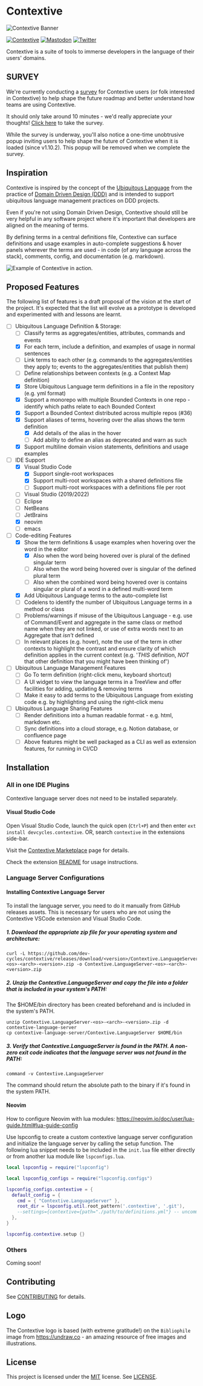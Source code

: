 # Contextive

![Contextive Banner](images/contextive_banner.png)

[![Contextive](https://github.com/dev-cycles/contextive/actions/workflows/contextive-vscode.yml/badge.svg)](https://github.com/dev-cycles/contextive/actions/workflows/contextive-vscode.yml) [![Mastodon](https://img.shields.io/mastodon/follow/111227986489537355?domain=https%3A%2F%2Ftechhub.social%2F
)](https://techhub.social/@contextive) [![Twitter](https://img.shields.io/twitter/follow/contextive_tech?label=Follow%20Contextive)](https://twitter.com/intent/follow?screen_name=contextive_tech) 

Contextive is a suite of tools to immerse developers in the language of their users' domains.

## SURVEY

We're currently conducting a [survey](https://forms.gle/3pJSUYmLHv5RQ1m1A) for Contextive users (or folk interested in Contextive) to help shape the future roadmap and better understand how teams are using Contextive.

It should only take around 10 minutes - we'd really appreciate your thoughts! [Click here](https://forms.gle/3pJSUYmLHv5RQ1m1A) to take the survey.

While the survey is underway, you'll also notice a one-time unobtrusive popup inviting users to help shape the future of Contextive when it is loaded (since v1.10.2).  This popup will be removed when we complete the survey.

## Inspiration

Contextive is inspired by the concept of the [Ubiquitous Language](https://martinfowler.com/bliki/UbiquitousLanguage.html) from the practice of [Domain Driven Design (DDD)](https://martinfowler.com/bliki/DomainDrivenDesign.html) and is intended to support ubiquitous language management practices on DDD projects.

Even if you're not using Domain Driven Design, Contextive should still be very helpful in any software project where it's important that developers are aligned on the meaning of terms.

By defining terms in a central definitions file, Contextive can surface definitions and usage examples in auto-complete suggestions & hover panels wherever the terms are used - in code (of any language across the stack), comments, config, and documentation (e.g. markdown).

![Example of Contextive in action.](src/vscode/contextive/images/simple-auto-complete-demo.gif)

## Proposed Features

The following list of features is a draft proposal of the vision at the start of the project.  It's expected that the list will evolve as a prototype is developed and experimented with and lessons are learnt.

* [ ] Ubiquitous Language Definition & Storage:
  * [ ] Classify terms as aggregates/entities, attributes, commands and events
  * [x] For each term, include a definition, and examples of usage in normal sentences
  * [ ] Link terms to each other (e.g. commands to the aggregates/entities they apply to; events to the aggregates/entities that publish them)
  * [ ] Define relationships between contexts (e.g. a Context Map definition)
  * [x] Store Ubiquitous Language term definitions in a file in the repository (e.g. yml format)
  * [x] Support a monorepo with multiple Bounded Contexts in one repo - identify which paths relate to each Bounded Context
  * [x] Support a Bounded Context distributed across multiple repos (#36)
  * [x] Support aliases of terms, hovering over the alias shows the term definition
    * [x] Add details of the alias in the hover
    * [ ] Add ability to define an alias as deprecated and warn as such
  * [x] Support multiline domain vision statements, definitions and usage examples
* [ ] IDE Support
  * [x] Visual Studio Code
    * [x] Support single-root workspaces
    * [x] Support multi-root workspaces with a shared definitions file
    * [ ] Support multi-root workspaces with a definitions file per root
  * [ ] Visual Studio (2019/2022)
  * [ ] Eclipse
  * [ ] NetBeans
  * [ ] JetBrains
  * [x] neovim
  * [ ] emacs
* [ ] Code-editing Features
  * [x] Show the term definitions & usage examples when hovering over the word in the editor 
    * [x] Also when the word being hovered over is plural of the defined singular term
    * [ ] Also when the word being hovered over is singular of the defined plural term
    * [ ] Also when the combined word being hovered over is contains singular or plural of a word in a defined multi-word term
  * [x] Add Ubiquitous Language terms to the auto-complete list
  * [ ] Codelens to identify the number of Ubiquitous Language terms in a method or class
  * [ ] Problems/warnings if misuse of the Ubiquitous Language - e.g. use of Command/Event and aggregate in the same class or method name when they are not linked, or use of extra words next to an Aggregate that _isn't_ defined
  * [ ] In relevant places (e.g. hover), note the use of the term in other contexts to highlight the contrast and ensure clarity of which definition applies in the current context (e.g. '_THIS_ definition, _NOT_ that other definition that you might have been thinking of')
* [ ] Ubiquitous Language Management Features
  * [ ] Go To term definition (right-click menu, keyboard shortcut)
  * [ ] A UI widget to view the language terms in a TreeView and offer facilities for adding, updating & removing terms
  * [ ] Make it easy to add terms to the Ubiquitous Language from existing code e.g. by highlighting and using the right-click menu
* [ ] Ubiquitous Language Sharing Features
  * [ ] Render definitions into a human readable format - e.g. html, markdown etc.
  * [ ] Sync definitions into a cloud storage, e.g. Notion database, or confluence page
  * [ ] Above features might be well packaged as a CLI as well as extension features, for running in CI/CD

## Installation

### All in one IDE Plugins

Contextive language server does not need to be installed separately.

#### Visual Studio Code

Open Visual Studio Code, launch the quick open (`Ctrl+P`) and then enter `ext install devcycles.contextive`.  OR, search `contextive` in the extensions side-bar.

Visit the [Contextive Marketplace](https://marketplace.visualstudio.com/items?itemName=devcycles.contextive) page for details.

Check the extension [README](src/vscode/contextive/README.md) for usage instructions.

### Language Server Configurations

#### Installing Contextive Language Server

To install the language server, you need to do it manually from GitHub releases assets. This is necessary for users who are not using the Contextive VSCode extension and Visual Studio Code.

##### 1. Download the appropriate zip file for your operating system and architecture:

```shell
curl -L https://github.com/dev-cycles/contextive/releases/download/<version>/Contextive.LanguageServer-<os>-<arch>-<version>.zip -o Contextive.LanguageServer-<os>-<arch>-<version>.zip
```

##### 2. Unzip the Contextive.LanguageServer and copy the file into a folder that is included in your system's PATH:

The $HOME/bin directory has been created beforehand and is included in the system's PATH.

```shell
unzip Contextive.LanguageServer-<os>-<arch>-<version>.zip -d contextive-language-server
cp contextive-language-server/Contextive.LanguageServer $HOME/bin
```

##### 3. Verify that Contextive.LanguageServer is found in the PATH. A non-zero exit code indicates that the language server was not found in the PATH:

```shell
command -v Contextive.LanguageServer
```

The command should return the absolute path to the binary if it's found in the system PATH.

#### Neovim

How to configure Neovim with lua modules: https://neovim.io/doc/user/lua-guide.html#lua-guide-config

Use lspconfig to create a custom contextive language server configuration and initialize the language server by calling the setup function. The following lua snippet needs to be included in the `init.lua` file either directly or from another lua module like `lspconfigs.lua`.

```lua
local lspconfig = require("lspconfig")

local lspconfig_configs = require("lspconfig.configs")

lspconfig_configs.contextive = {
  default_config = {
    cmd = { "Contextive.LanguageServer" },
    root_dir = lspconfig.util.root_pattern('.contextive', '.git'),
    --settings={contextive={path="./path/to/definitions.yml"} -- uncomment this line to nominate a custom definitions.yml file location
  },
}

lspconfig.contextive.setup {}
```

### Others

Coming soon!

## Contributing

See [CONTRIBUTING](./CONTRIBUTING.md) for details.

## Logo

The Contextive logo is based (with extreme gratitude!) on the `Bibliophile` image from https://undraw.co - an amazing resource of free images and illustrations.

## License

This project is licensed under the [MIT](https://choosealicense.com/licenses/mit/) license.  See [LICENSE](LICENSE).
